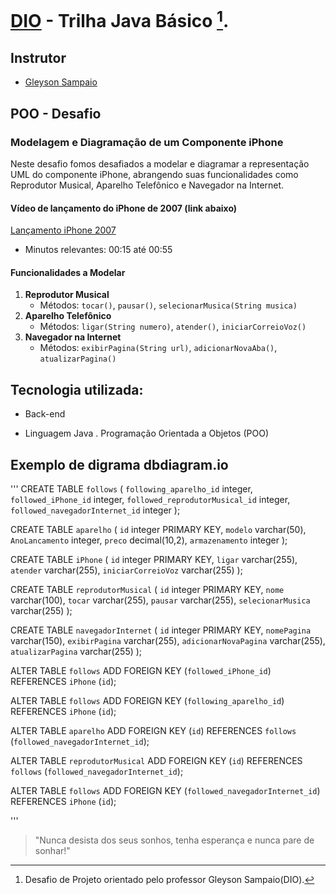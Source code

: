 # [DIO](www.dio.me) - Trilha Java Básico [^1].

## Instrutor
- [Gleyson Sampaio](https://github.com/glysns)

## POO - Desafio 

### Modelagem e Diagramação de um Componente iPhone

Neste desafio fomos desafiados a modelar e diagramar a representação UML do componente iPhone, abrangendo suas funcionalidades como Reprodutor Musical, Aparelho Telefônico e Navegador na Internet.

#### Vídeo de lançamento do iPhone de 2007 (link abaixo)

[Lançamento iPhone 2007](https://www.youtube.com/watch?v=9ou608QQRq8)
- Minutos relevantes: 00:15 até 00:55

#### Funcionalidades a Modelar
1. **Reprodutor Musical**
   - Métodos: `tocar()`, `pausar()`, `selecionarMusica(String musica)`
2. **Aparelho Telefônico**
   - Métodos: `ligar(String numero)`, `atender()`, `iniciarCorreioVoz()`
3. **Navegador na Internet**
   - Métodos: `exibirPagina(String url)`, `adicionarNovaAba()`, `atualizarPagina()`

## Tecnologia utilizada:
- Back-end
  
- Linguagem Java
  . Programação Orientada a Objetos (POO)

## Exemplo de digrama dbdiagram.io
'''
CREATE TABLE `follows` (
  `following_aparelho_id` integer,
  `followed_iPhone_id` integer,
  `followed_reprodutorMusical_id` integer,
  `followed_navegadorInternet_id` integer
);

CREATE TABLE `aparelho` (
  `id` integer PRIMARY KEY,
  `modelo` varchar(50),
  `AnoLancamento` integer,
  `preco` decimal(10,2),
  `armazenamento` integer
);

CREATE TABLE `iPhone` (
  `id` integer PRIMARY KEY,
  `ligar` varchar(255),
  `atender` varchar(255),
  `iniciarCorreioVoz` varchar(255)
);

CREATE TABLE `reprodutorMusical` (
  `id` integer PRIMARY KEY,
  `nome` varchar(100),
  `tocar` varchar(255),
  `pausar` varchar(255),
  `selecionarMusica` varchar(255)
);

CREATE TABLE `navegadorInternet` (
  `id` integer PRIMARY KEY,
  `nomePagina` varchar(150),
  `exibirPagina` varchar(255),
  `adicionarNovaPagina` varchar(255),
  `atualizarPagina` varchar(255)
);

ALTER TABLE `follows` ADD FOREIGN KEY (`followed_iPhone_id`) REFERENCES `iPhone` (`id`);

ALTER TABLE `follows` ADD FOREIGN KEY (`following_aparelho_id`) REFERENCES `iPhone` (`id`);

ALTER TABLE `aparelho` ADD FOREIGN KEY (`id`) REFERENCES `follows` (`followed_navegadorInternet_id`);

ALTER TABLE `reprodutorMusical` ADD FOREIGN KEY (`id`) REFERENCES `follows` (`followed_navegadorInternet_id`);

ALTER TABLE `follows` ADD FOREIGN KEY (`followed_navegadorInternet_id`) REFERENCES `iPhone` (`id`);

'''

>"Nunca desista dos seus sonhos, tenha esperança e nunca pare de sonhar!"
<!--- Minhas palavras ---> 

[^1]: Desafio de Projeto orientado pelo professor Gleyson Sampaio(DIO).
